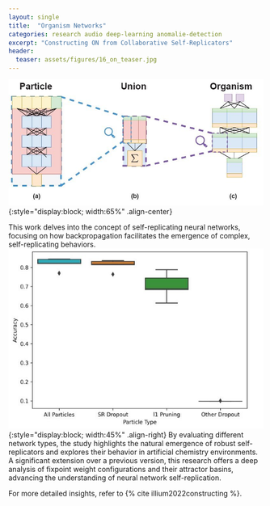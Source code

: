 ```yaml
---
layout: single
title:  "Organism Networks"
categories: research audio deep-learning anomalie-detection 
excerpt: "Constructing ON from Collaborative Self-Replicators"
header:
  teaser: assets/figures/16_on_teaser.jpg
---
```


![Organism Network Architecture](\assets\figures\16_on_architecture.jpg){:style="display:block; width:65%" .align-center}

This work delves into the concept of self-replicating neural networks, focusing on how backpropagation facilitates the emergence of complex, self-replicating behaviors. 
![Dropout](\assets\figures\16_on_dropout.jpg){:style="display:block; width:45%" .align-right}
By evaluating different network types, the study highlights the natural emergence of robust self-replicators and explores their behavior in artificial chemistry environments.
A significant extension over a previous version, this research offers a deep analysis of fixpoint weight configurations and their attractor basins, advancing the understanding of neural network self-replication.

For more detailed insights, refer to {% cite illium2022constructing %}.